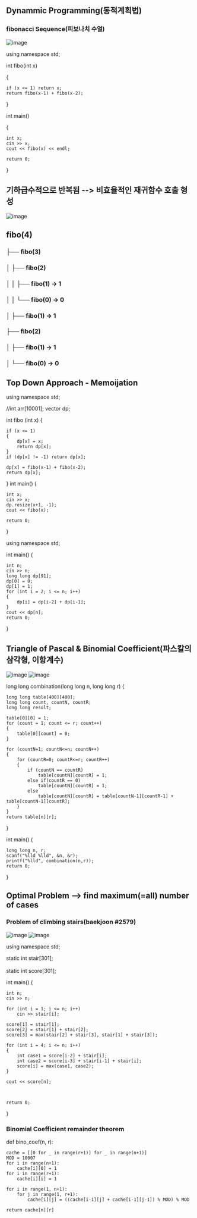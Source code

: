 ## Dynammic Programming(동적계획법)
### fibonacci Sequence(피보나치 수열)
![image](https://github.com/user-attachments/assets/90a77f3f-f322-4c21-94b2-b6a7b4fa6c74)

using namespace std;

int fibo(int x)

{

    if (x <= 1) return x;
    return fibo(x-1) + fibo(x-2);
    
}

int main()

{

    int x;
    cin >> x;
    cout << fibo(x) << endl;

    return 0;
}
## 기하급수적으로 반복됨 --> 비효율적인 재귀함수 호출 형성
![image](https://github.com/user-attachments/assets/bf827920-d348-4cb6-8ca9-206e51a745ff)
## fibo(4)
 ### ├── fibo(3)
 ### │    ├── fibo(2)
 ### │    │    ├── fibo(1) -> 1
 ### │    │    └── fibo(0) -> 0
 ### │    ├── fibo(1) -> 1
 ### ├── fibo(2)
 ### │    ├── fibo(1) -> 1
 ### │    └── fibo(0) -> 0

## Top Down Approach - Memoijation
using namespace std;

//int arr[10001];
vector<int> dp;

int fibo (int x)
{

    if (x <= 1)
    {
        dp[x] = x;
        return dp[x];
    }
    if (dp[x] != -1) return dp[x];
    
    dp[x] = fibo(x-1) + fibo(x-2);
    return dp[x];
}
int main()
{

    int x;
    cin >> x;
    dp.resize(x+1, -1);
    cout << fibo(x);

    return 0;
}

using namespace std;

int main()
{

    int n;
    cin >> n;
    long long dp[91];
    dp[0] = 0;
    dp[1] = 1;
    for (int i = 2; i <= n; i++)
    {
        dp[i] = dp[i-2] + dp[i-1];
    }
    cout << dp[n];
    return 0;
}

## Triangle of Pascal & Binomial Coefficient(파스칼의 삼각형, 이항계수)

![image](https://github.com/user-attachments/assets/97a34251-1c22-44b8-8cec-6ee0eaa2d28c)
![image](https://github.com/user-attachments/assets/bcf295ce-2321-4010-8053-e3b6bc9563c3)

long long combination(long long n, long long r)
{

    long long table[400][400];
    long long count, countN, countR;
    long long result;
    
    table[0][0] = 1;
    for (count = 1; count <= r; count++)
    {
        table[0][count] = 0;
    }
    
    for (countN=1; countN<=n; countN++)
    {
        for (countR=0; countR<=r; countR++)
        {
            if (countN == countR)
                table[countN][countR] = 1;
            else if(countR == 0)
                table[countN][countR] = 1;
            else
                table[countN][countR] = table[countN-1][countR-1] + table[countN-1][countR];
        }
    }
    return table[n][r];
}

int main()
{

    long long n, r;
    scanf("%lld %lld", &n, &r);
    printf("%lld", combination(n,r));
    return 0;
    
}

## Optimal Problem --> find maximum(=all) number of cases
### Problem of climbing stairs(baekjoon #2579)
![image](https://github.com/user-attachments/assets/d5924b2d-f5da-476f-86aa-66fda13cb541)
![image](https://github.com/user-attachments/assets/7a1ca184-23bc-42c4-937c-56ade464f36a)

using namespace std;

static int stair[301]; </br> 
<br/> static int score[301];

int main()
{

    int n;
    cin >> n;
    
    for (int i = 1; i <= n; i++)
        cin >> stair[i];
        
    score[1] = stair[1];
    score[2] = stair[1] + stair[2];
    score[3] = max(stair[2] + stair[3], stair[1] + stair[3]);
    
    for (int i = 4; i <= n; i++)
    {
        int case1 = score[i-2] + stair[i];
        int case2 = score[i-3] + stair[i-1] + stair[i];
        score[i] = max(case1, case2);
    }
    
    cout << score[n];
    
    

    return 0;
}



### Binomial Coefficient remainder theorem 
def bino_coef(n, r):

    cache = [[0 for _ in range(r+1)] for _ in range(n+1)]
    MOD = 10007
    for i in range(n+1):
        cache[i][0] = 1 
    for i in range(r+1):
        cache[i][i] = 1 
        
    for i in range(1, n+1):
        for j in range(1, r+1):
            cache[i][j] = ((cache[i-1][j] + cache[i-1][j-1]) % MOD) % MOD
    
    return cache[n][r]
